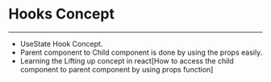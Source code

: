 # Hooks Concept 
----------------------------------------------------------------
- UseState Hook Concept.
- Parent component to Child component is done by using the props easily.
- Learning the Lifting up concept in react[How to access the child component to parent component by using props function]
